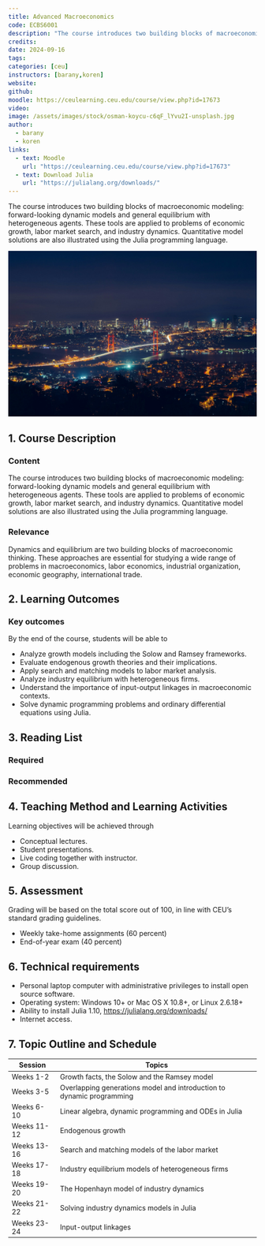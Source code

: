 ```yaml
---
title: Advanced Macroeconomics
code: ECBS6001
description: "The course introduces two building blocks of macroeconomic modeling: forward-looking dynamic models and general equilibrium with heterogeneous agents. These tools are applied to problems of economic growth, labor market search, and industry dynamics. Quantitative model solutions are also illustrated using the Julia programming language."
credits: 
date: 2024-09-16
tags: 
categories: [ceu]
instructors: [barany,koren]
website: 
github: 
moodle: https://ceulearning.ceu.edu/course/view.php?id=17673
video: 
image: /assets/images/stock/osman-koycu-c6qF_lYvu2I-unsplash.jpg
author: 
  - barany
  - koren
links:
  - text: Moodle
    url: "https://ceulearning.ceu.edu/course/view.php?id=17673"
  - text: Download Julia
    url: "https://julialang.org/downloads/"
---
```


The course introduces two building blocks of macroeconomic modeling: forward-looking dynamic models and general equilibrium with heterogeneous agents. These tools are applied to problems of economic growth, labor market search, and industry dynamics. Quantitative model solutions are also illustrated using the Julia programming language.

![Photo by <a href="https://unsplash.com/@osmank?utm_content=creditCopyText&utm_medium=referral&utm_source=unsplash">Osman Köycü</a> on <a href="https://unsplash.com/photos/top-view-photography-of-lighted-city-c6qF_lYvu2I?utm_content=creditCopyText&utm_medium=referral&utm_source=unsplash">Unsplash</a>](/assets/images/stock/osman-koycu-c6qF_lYvu2I-unsplash.jpg)

## 1. Course Description
### Content
The course introduces two building blocks of macroeconomic modeling: forward-looking dynamic models and general equilibrium with heterogeneous agents. These tools are applied to problems of economic growth, labor market search, and industry dynamics. Quantitative model solutions are also illustrated using the Julia programming language.

### Relevance
Dynamics and equilibrium are two building blocks of macroeconomic thinking. These approaches are essential for studying a wide range of problems in macroeconomics, labor economics, industrial organization, economic geography, international trade.

## 2. Learning Outcomes
### Key outcomes
By the end of the course, students will be able to

* Analyze growth models including the Solow and Ramsey frameworks.
* Evaluate endogenous growth theories and their implications.
* Apply search and matching models to labor market analysis.
* Analyze industry equilibrium with heterogeneous firms.
* Understand the importance of input-output linkages in macroeconomic contexts.
* Solve dynamic programming problems and ordinary differential equations using Julia.


## 3. Reading List
### Required
 

### Recommended
 

## 4. Teaching Method and Learning Activities
Learning objectives will be achieved through

* Conceptual lectures.
* Student presentations.
* Live coding together with instructor.
* Group discussion.


## 5. Assessment
Grading will be based on the total score out of 100, in line with CEU’s standard grading guidelines.

* Weekly take-home assignments (60 percent)
* End-of-year exam (40 percent)


## 6. Technical requirements

* Personal laptop computer with administrative privileges to install open source software.
* Operating system: Windows 10+ or Mac OS X 10.8+, or Linux 2.6.18+
* Ability to install Julia 1.10, https://julialang.org/downloads/
* Internet access.


## 7. Topic Outline and Schedule

Session | Topics 
--|--
Weeks 1-2 | Growth facts, the Solow and the Ramsey model
Weeks 3-5 | Overlapping generations model and introduction to dynamic programming
Weeks 6-10 | Linear algebra, dynamic programming and ODEs in Julia
Weeks 11-12 | Endogenous growth
Weeks 13-16 | Search and matching models of the labor market
Weeks 17-18 | Industry equilibrium models of heterogeneous firms
Weeks 19-20 | The Hopenhayn model of industry dynamics
Weeks 21-22 | Solving industry dynamics models in Julia
Weeks 23-24 | Input-output linkages

